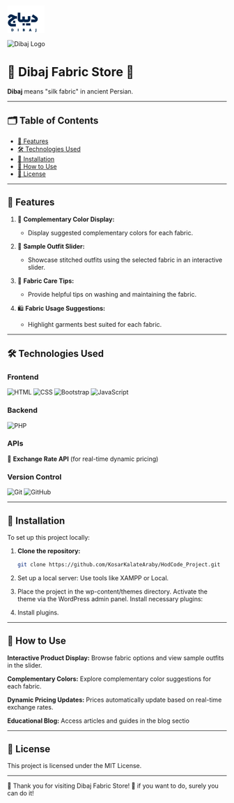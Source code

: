 
![Logo](Code/assets/image/logo.svg)

![Dibaj Logo](https://img.shields.io/badge/Dibaj-Logo-FF69B4?style=for-the-badge)

# 🌟 Dibaj Fabric Store 🌟

**Dibaj** means "silk fabric" in ancient Persian.

---
## 🗂️ Table of Contents

- [🌈 Features](#-features)
- [🛠️ Technologies Used](#️-technologies-used)
- [🚀 Installation](#-installation)
- [📖 How to Use](#-how-to-use)
- [📜 License](#-license)

---

## 🌈 Features

1. 🎨 **Complementary Color Display:**
   - Display suggested complementary colors for each fabric.

2. 👗 **Sample Outfit Slider:**
   - Showcase stitched outfits using the selected fabric in an interactive slider.

3. 🧼 **Fabric Care Tips:**
   - Provide helpful tips on washing and maintaining the fabric.

4. 🛍️ **Fabric Usage Suggestions:**
   - Highlight garments best suited for each fabric.

---

## 🛠️ Technologies Used

### Frontend
![HTML](https://img.shields.io/badge/HTML-E34F26?style=for-the-badge&logo=html5&logoColor=white)
![CSS](https://img.shields.io/badge/CSS-1572B6?style=for-the-badge&logo=css3&logoColor=white)
![Bootstrap](https://img.shields.io/badge/Bootstrap-563D7C?style=for-the-badge&logo=bootstrap&logoColor=white)
![JavaScript](https://img.shields.io/badge/JavaScript-F7DF1E?style=for-the-badge&logo=javascript&logoColor=black)

### Backend
![PHP](https://img.shields.io/badge/PHP-777BB4?style=for-the-badge&logo=php&logoColor=white)


### APIs
🔗 **Exchange Rate API** (for real-time dynamic pricing)

### Version Control
![Git](https://img.shields.io/badge/Git-F05032?style=for-the-badge&logo=git&logoColor=white)
![GitHub](https://img.shields.io/badge/GitHub-181717?style=for-the-badge&logo=github&logoColor=white)

---

## 🚀 Installation

To set up this project locally:

1. **Clone the repository:**

   ```bash
   git clone https://github.com/KosarKalateAraby/HodCode_Project.git

2. Set up a local server: Use tools like XAMPP or Local.


3. Place the project in the wp-content/themes directory.
Activate the theme via the WordPress admin panel.
Install necessary plugins:

4. Install plugins.
---


## 📖 How to Use

**Interactive Product Display:**
 Browse fabric options and view sample outfits in the slider.

**Complementary Colors:**
 Explore complementary color suggestions for each fabric.

**Dynamic Pricing Updates:**
 Prices automatically update based on real-time exchange rates.

**Educational Blog:**
 Access articles and guides in the blog sectio

---


## 📜 License
This project is licensed under the MIT License.

---

🌟 Thank you for visiting Dibaj Fabric Store! 🌟
if you want to do, surely you can do it!
